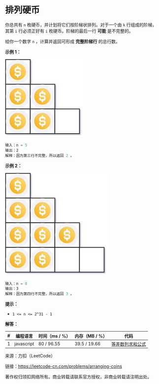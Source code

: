 # 排列硬币

你总共有 `n` 枚硬币，并计划将它们按阶梯状排列。对于一个由 `k` 行组成的阶梯，其第 `i` 行必须正好有 `i` 枚硬币。阶梯的最后一行 **可能** 是不完整的。

给你一个数字 `n` ，计算并返回可形成 **完整阶梯行** 的总行数。

**示例 1：**

![示例1](./eg1.jpg)

``` javascript
输入：n = 5
输出：2
解释：因为第三行不完整，所以返回 2 。
```

**示例 2：**

![示例2](./eg2.jpg)

``` javascript
输入：n = 8
输出：3
解释：因为第四行不完整，所以返回 3 。
```

**提示：**

- `1 <= n <= 2^31 - 1`

**解答：**

**#**|**编程语言**|**时间（ms / %）**|**内存（MB / %）**|**代码**
--|--|--|--|--
1|javascript|80 / 96.55|39.5 / 19.66|[等差数列求和公式](./javascript/ac_v1.js)

来源：力扣（LeetCode）

链接：https://leetcode-cn.com/problems/arranging-coins

著作权归领扣网络所有。商业转载请联系官方授权，非商业转载请注明出处。
